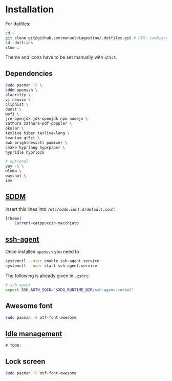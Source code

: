 # Installation

For dotfiles:
```bash
cd ~
git clone git@github.com:manueldiagostino/.dotfiles.git # FIX: cambiare dopo release pubblica
cd .dotfiles
stow .
```

Theme and icons have to be set manually with `qt5ct`. 


## Dependencies

```bash
sudo pacman -S \
sddm openssh \
alacritty \
vi neovim \
cliphist \
dunst \
wofi \
jre-openjdk jdk-openjdk npm nodejs \
zathura zathura-pdf-poppler \
okular \
texlive biber texlive-lang \
kvantum qt5ct \
awk brightnessctl pamixer \
cmake hyprlang hyprpaper \
hypridle hyprlock

# optional
yay -S \
wluma \
wayshot \
imv
```

## [SDDM](https://wiki.archlinux.org/title/SDDM)
Insert this lines into `/etc/sddm.conf.d/default.conf`:
```bash
[Theme]
	Current=catppuccin-macchiato
```

## [ssh-agent](https://wiki.archlinux.org/title/SSH_keys)
Once installed `openssh` you need to
```bash
systemctl --user enable ssh-agent.service
systemctl --user start ssh-agent.service
```

The following is already given in `.zshrc`:
```bash
# ssh-agent
export SSH_AUTH_SOCK="$XDG_RUNTIME_DIR/ssh-agent.socket"
```

## Awesome font
```bash
sudo pacman -S otf-font-awesome
```

## [Idle management](https://github.com/hyprwm/hypridle)
`# TODO:` 


## Lock screen
```bash
sudo pacman -S otf-font-awesome
```
